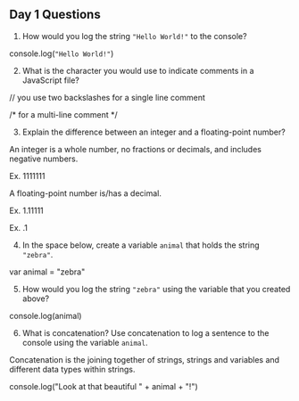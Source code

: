 ## Day 1 Questions

1. How would you log the string `"Hello World!"` to the console?

console.log(`"Hello World!"`)


2. What is the character you would use to indicate comments in a JavaScript file?

// you use two backslashes for a single line comment 

/* for a multi-line comment */

3. Explain the difference between an integer and a floating-point number?

An integer is a whole number, no fractions or decimals, and includes negative numbers. 

Ex. 1111111


A floating-point number is/has a decimal. 

Ex. 1.11111
  
Ex. .1

4. In the space below, create a variable `animal` that holds the string `"zebra"`.

var animal = "zebra"

5. How would you log the string `"zebra"` using the variable that you created above?

console.log(animal)

6. What is concatenation? Use concatenation to log a sentence to the console using the variable `animal`.

Concatenation is the joining together of strings, strings and variables and different data types within strings.

console.log("Look at that beautiful " + animal + "!")
